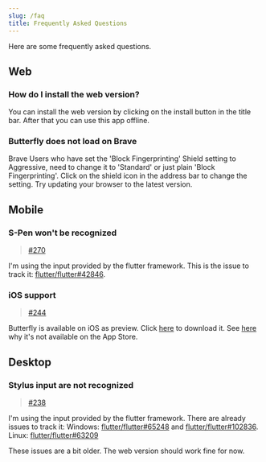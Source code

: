 ```yaml
---
slug: /faq
title: Frequently Asked Questions
---
```


Here are some frequently asked questions.

## Web

### How do I install the web version?

You can install the web version by clicking on the install button in the title bar.
After that you can use this app offline.

### Butterfly does not load on Brave

Brave Users who have set the 'Block Fingerprinting' Shield setting to Aggressive, need to change it to 'Standard' or just plain 'Block Fingerprinting'.
Click on the shield icon in the address bar to change the setting.
Try updating your browser to the latest version.

## Mobile

### S-Pen won't be recognized

> [#270](https://github.com/LinwoodDev/Butterfly/issues/270)

I'm using the input provided by the flutter framework.
This is the issue to track it: [flutter/flutter#42846](https://github.com/flutter/flutter/issues/42846).

### iOS support

> [#244](https://github.com/LinwoodDev/Butterfly/issues/244)

Butterfly is available on iOS as preview. Click [here](https://butterfly.linwood.dev/downloads/ios) to download it. See [here](https://github.com/LinwoodDev/Butterfly/issues/244#issuecomment-1935460878) why it's not available on the App Store.

## Desktop

### Stylus input are not recognized

> [#238](https://github.com/LinwoodDev/Butterfly/issues/238)

I'm using the input provided by the flutter framework.
There are already issues to track it:
Windows: [flutter/flutter#65248](https://github.com/flutter/flutter/issues/65248) and [flutter/flutter#102836](https://github.com/flutter/flutter/issues/102836).
Linux: [flutter/flutter#63209](https://github.com/flutter/flutter/issues/63209)

These issues are a bit older. The web version should work fine for now.
